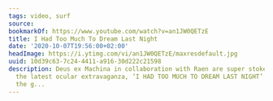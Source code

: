 ```yaml
---
tags: video, surf
source:
bookmarkOf: https://www.youtube.com/watch?v=an1JW0QETzE
title: I Had Too Much To Dream Last Night
date: '2020-10-07T19:56:00+02:00'
headImage: https://i.ytimg.com/vi/an1JW0QETzE/maxresdefault.jpg
uuid: 10d39c63-7c24-4411-a916-30d222c21598
description: Deus ex Machina in collaboration with Raen are super stoked to present
  the latest ocular extravaganza, ‘I HAD TOO MUCH TO DREAM LAST NIGHT’.To give you
  the g...
---
```

